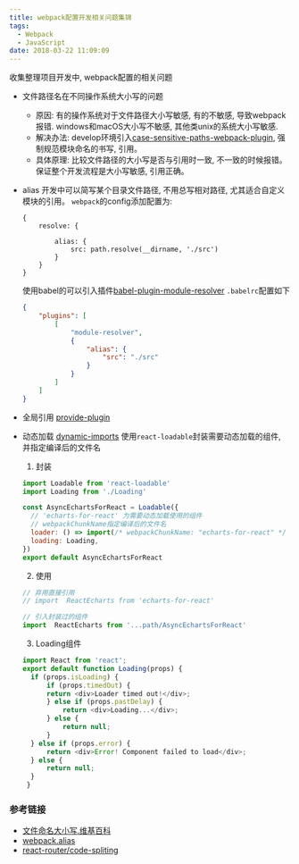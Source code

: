 ```yaml
---
title: webpack配置开发相关问题集锦
tags:
  - Webpack
  - JavaScript
date: 2018-03-22 11:09:09
---
```




收集整理项目开发中, webpack配置的相关问题

- 文件路径名在不同操作系统大小写的问题
    - 原因: 有的操作系统对于文件路径大小写敏感, 有的不敏感, 导致webpack报错. windows和macOS大小写不敏感, 其他类unix的系统大小写敏感.
    - 解决办法: develop环境引入[case-sensitive-paths-webpack-plugin](https://github.com/Urthen/case-sensitive-paths-webpack-plugin), 强制规范模块命名的书写, 引用。
    - 具体原理: 比较文件路径的大小写是否与引用时一致, 不一致的时候报错。保证整个开发流程是大小写敏感, 引用正确。

- alias
    开发中可以简写某个目录文件路径, 不用总写相对路径, 尤其适合自定义模块的引用。
    `webpack`的config添加配置为:
    ```javacript
    {
        resolve: {

            alias: {
                src: path.resolve(__dirname, './src')
            }
        }
    }
    ```
    使用babel的可以引入插件[babel-plugin-module-resolver](https://github.com/tleunen/babel-plugin-module-resolver#readme)
    `.babelrc`配置如下
    ```json
    {
        "plugins": [
            [
                "module-resolver",
                {
                    "alias": {
                        "src": "./src"
                    }
                }
            ]
        ]
    }
    ```


- 全局引用
[provide-plugin](https://webpack.js.org/plugins/provide-plugin/)
- 动态加载
[dynamic-imports](https://webpack.js.org/guides/code-splitting/#dynamic-imports)
  使用`react-loadable`封装需要动态加载的组件, 并指定编译后的文件名
  1. 封装
  ```javascript
  import Loadable from 'react-loadable'
  import Loading from './Loading'

  const AsyncEchartsForReact = Loadable({
    // 'echarts-for-react' 为需要动态加载使用的组件
    // webpackChunkName指定编译后的文件名
    loader: () => import(/* webpackChunkName: "echarts-for-react" */ 'echarts-for-react'),
    loading: Loading,
  })
  export default AsyncEchartsForReact
  ```


  2. 使用
  ```javascript
  // 弃用直接引用
  // import  ReactEcharts from 'echarts-for-react'

  // 引入封装过的组件
  import  ReactEcharts from '...path/AsyncEchartsForReact'
  ```

  3. Loading组件
  ```javascript
  import React from 'react';
  export default function Loading(props) {
    if (props.isLoading) {
        if (props.timedOut) {
        return <div>Loader timed out!</div>;
        } else if (props.pastDelay) {
            return <div>Loading...</div>;
        } else {
            return null;
        }
    } else if (props.error) {
        return <div>Error! Component failed to load</div>;
    } else {
        return null;
    }
   }
  ```



<!-- - webpack编译的时候 ctrl+c没用 kill -9 -->


### 参考链接
- [文件命名大小写.维基百科](https://en.wikipedia.org/wiki/Filename#Letter_case_preservation)
- [webpack.alias](https://webpack.js.org/configuration/resolve/)
- [react-router/code-spliting](https://reacttraining.com/react-router/web/guides/code-splitting)
